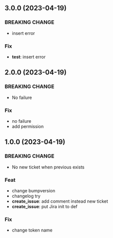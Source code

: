 ## 3.0.0 (2023-04-19)

### BREAKING CHANGE

- insert error

### Fix

- **test**: insert error

## 2.0.0 (2023-04-19)

### BREAKING CHANGE

- No failure

### Fix

- no failure
- add permission

## 1.0.0 (2023-04-19)

### BREAKING CHANGE

- No new ticket when previous exists

### Feat

- change bumpversion
- changelog try
- **create_issue**: add comment instead new ticket
- **create_issue**: put Jira init to def

### Fix

- change token name
